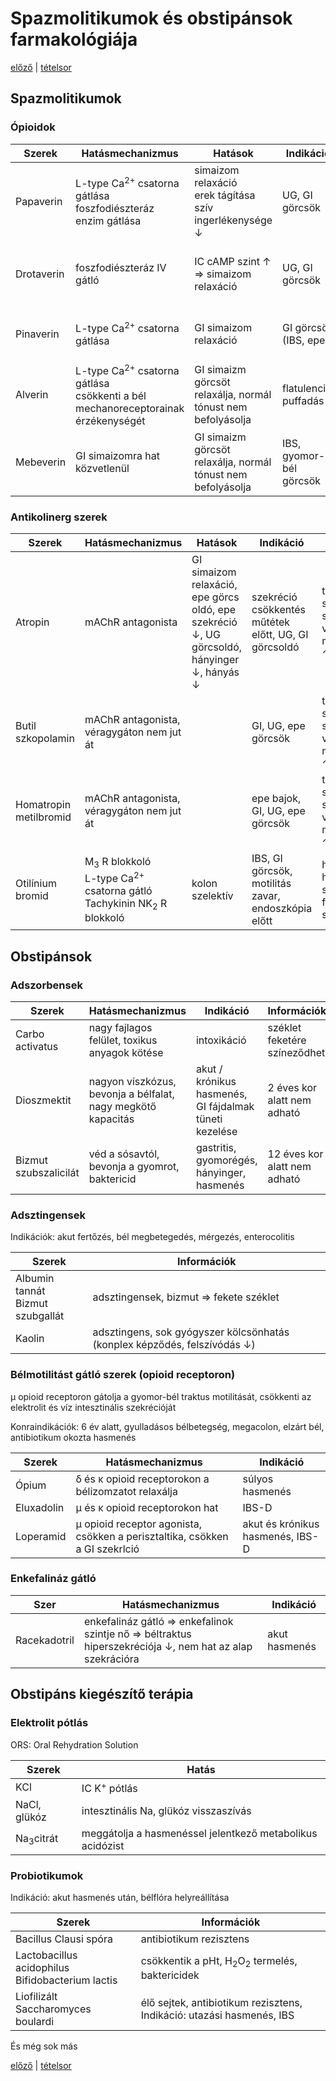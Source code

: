 # Spazmolitikumok és obstipánsok farmakológiája

[előző](25.%20Prokinetikumok,%20epe-%20és%20májműködésre%20ható%20szerek%20farmakológiája.md) | [tételsor](0.%20Hattan%20ea%20kidolgozás%20-%20Németh%20Boldizsár.md)

## Spazmolitikumok

### Ópioidok

Szerek | Hatásmechanizmus | Hatások | Indikáció | Mellékhatás
--- | --- | --- | --- | ---
Papaverin | L-type Ca<sup>2+</sup> csatorna gátlása <br> foszfodiészteráz enzim gátlása | simaizom relaxáció <br> erek tágítása <br> szív ingerlékenysége ↓ | UG, GI görcsök | álmosság, szédülés, tachycardia, hypotonia, székrekedés
Drotaverin | foszfodiészteráz IV gátló | IC cAMP szint ↑ ⇒ simaizom relaxáció | UG, GI görcsök | enyhe: álmosság, szédülés, hypotonia, székrekedés
Pinaverin | L-type Ca<sup>2+</sup> csatorna gátlása | GI simaizom relaxáció | GI görcsök (IBS, epe) | hasi fájdalom, hányinger, hányás
Alverin | L-type Ca<sup>2+</sup> csatorna gátlása <br> csökkenti a bél mechanoreceptorainak érzékenységét | GI simaizm görcsöt relaxálja, normál tónust nem befolyásolja | flatulencia, puffadás | hányinger, májenzimek ↑, bilirubin ↑
Mebeverin | GI simaizomra hat közvetlenül | GI simaizm görcsöt relaxálja, normál tónust nem befolyásolja | IBS, gyomor-bél görcsök | allergia

### Antikolinerg szerek

Szerek | Hatásmechanizmus | Hatások | Indikáció | Mellékhatás
--- | --- | --- | --- | ---
Atropin | mAChR antagonista | GI simaizom relaxáció, epe görcs oldó, epe szekréció ↓, UG görcsoldó, hányinger ↓, hányás ↓ | szekréció csökkentés műtétek előtt, UG, GI görcsoldó | tachycardia, szájszárazság, székrekedés, vizeletretenció, midriasis, IOP ↑
Butil szkopolamin | mAChR antagonista, véragygáton nem jut át || GI, UG, epe görcsök | tachycardia, szájszárazság, székrekedés, vizeletretenció, midriasis, IOP ↑
Homatropin metilbromid | mAChR antagonista, véragygáton nem jut át || epe bajok, GI, UG, epe görcsök | tachycardia, szájszárazság, székrekedés, vizeletretenció, midriasis, IOP ↑
Otilínium bromid | M<sub>3</sub> R blokkoló <br> L-type Ca<sup>2+</sup> csatorna gátló <br> Tachykinin NK<sub>2</sub> R blokkoló | kolon szelektív | IBS, GI görcsök, motilitás zavar, endoszkópia előtt | hányinger, hányás, székrekedés, fejfájás, szédülés

## Obstipánsok

### Adszorbensek

Szerek | Hatásmechanizmus | Indikáció | Információk
--- | --- | --- | ---
Carbo activatus | nagy fajlagos felület, toxikus anyagok kötése | intoxikáció | széklet feketére színeződhet
Dioszmektit | nagyon viszkózus, bevonja a bélfalat, nagy megkötő kapacitás | akut / krónikus hasmenés, GI fájdalmak tüneti kezelése | 2 éves kor alatt nem adható
Bizmut szubszalicilát | véd a sósavtól, bevonja a gyomrot, baktericid | gastritis, gyomorégés, hányinger, hasmenés | 12 éves kor alatt nem adható

### Adsztingensek

Indikációk: akut fertőzés, bél megbetegedés, mérgezés, enterocolitis

Szerek | Információk
--- | ---
Albumin tannát <br> Bizmut szubgallát | adsztingensek, bizmut ⇒ fekete széklet
Kaolin | adsztingens, sok gyógyszer kölcsönhatás (konplex képződés, felszívódás ↓)

### Bélmotilitást gátló szerek (opioid receptoron)

μ opioid receptoron gátolja a gyomor-bél traktus motilitását, csökkenti az elektrolit és víz intesztinális szekrécióját

Konraindikációk: 6 év alatt, gyulladásos bélbetegség, megacolon, elzárt bél, antibiotikum okozta hasmenés

Szerek | Hatásmechanizmus | Indikáció
--- | --- | ---
Ópium | δ és κ opioid receptorokon a bélizomzatot relaxálja | súlyos hasmenés
Eluxadolin | μ és κ opioid receptorokon hat | IBS-D
Loperamid | μ opioid receptor agonista, csökken a perisztaltika, csökken a GI szekrlció | akut és krónikus hasmenés, IBS-D

### Enkefalináz gátló

Szer | Hatásmechanizmus | Indikáció
--- | --- | ---
Racekadotril | enkefalináz gátló ⇒ enkefalinok szintje nő ⇒ béltraktus hiperszekréciója ↓, nem hat az alap szekrációra | akut hasmenés

## Obstipáns kiegészítő terápia

### Elektrolit pótlás

ORS: Oral Rehydration Solution

Szerek | Hatás
--- | ---
KCl | IC K<sup>+</sup> pótlás
NaCl, glükóz | intesztinális Na, glükóz visszaszívás
Na<sub>3</sub>citrát | meggátolja a hasmenéssel jelentkező metabolikus acidózist

### Probiotikumok

Indikáció: akut hasmenés után, bélflóra helyreállítása

Szerek | Információk
--- | ---
Bacillus Clausi spóra | antibiotikum rezisztens
Lactobacillus acidophilus <br> Bifidobacterium lactis | csökkentik a pHt, H<sub>2</sub>O<sub>2</sub> termelés, baktericidek
Liofilizált Saccharomyces boulardi | élő sejtek, antibiotikum rezisztens, Indikáció: utazási hasmenés, IBS
És még sok más

[előző](25.%20Prokinetikumok,%20epe-%20és%20májműködésre%20ható%20szerek%20farmakológiája.md) | [tételsor](0.%20Hattan%20ea%20kidolgozás%20-%20Németh%20Boldizsár.md)
